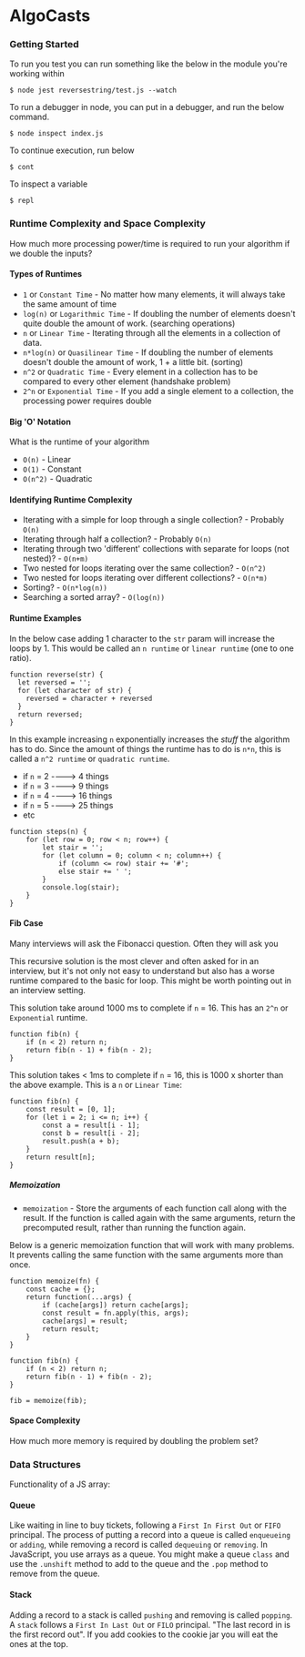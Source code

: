 # AlgoCasts

### Getting Started

To run you test you can run something like the below in the module you're working within

```
$ node jest reversestring/test.js --watch
```


To run a debugger in node, you can put in a debugger, and run the below command.

```
$ node inspect index.js
```
To continue execution, run below

```
$ cont
```

To inspect a variable

```
$ repl
```


### Runtime Complexity and Space Complexity

How much more processing power/time is required to run your algorithm if we double the inputs?

#### Types of Runtimes


* `1` or  `Constant Time` - No matter how many elements, it will always take the same amount of time
* `log(n)` or `Logarithmic Time` - If doubling the number of elements doesn't quite double the amount of work. (searching operations)
* `n` or `Linear Time` - Iterating through all the elements in a collection of data.
* `n*log(n)` or `Quasilinear Time` - If doubling the number of elements doesn't double the amount of work, 1 + a little bit. (sorting)
* `n^2` or `Quadratic Time` - Every element in a collection has to be compared to every other element (handshake problem)
* `2^n` or `Exponential Time` - If you add a single element to a collection, the processing power requires double

#### Big 'O' Notation

What is the runtime of your algorithm

* `O(n)` - Linear
* `O(1)` - Constant
* `O(n^2)` - Quadratic


#### Identifying Runtime Complexity

* Iterating with a simple for loop through a single collection? - Probably `O(n)`
* Iterating through half a collection? - Probably `O(n)`
* Iterating through two 'different' collections with separate for loops (not nested)? - `O(n+m)`
* Two nested for loops iterating over the same collection? - `O(n^2)`
* Two nested for loops iterating over different collections? - `O(n*m)`
* Sorting? - `O(n*log(n))`
* Searching a sorted array? - `O(log(n))`


#### Runtime Examples

In the below case adding 1 character to the `str` param will increase the loops by 1. This would be called an `n runtime`  or `linear runtime` (one to one ratio).

```
function reverse(str) {
  let reversed = '';
  for (let character of str) {
    reversed = character + reversed
  }
  return reversed;
}
```

In this example increasing `n` exponentially increases the _stuff_ the algorithm has to do. Since the amount of things the runtime has to do is `n*n`, this is called a `n^2 runtime` or `quadratic runtime`.

* if `n` = 2 ----> 4 things
* if `n` = 3 ----> 9 things
* if `n` = 4 ----> 16 things
* if `n` = 5 ----> 25 things
* etc

```
function steps(n) {
	for (let row = 0; row < n; row++) {
		let stair = '';
		for (let column = 0; column < n; column++) {
			if (column <= row) stair += '#';
			else stair += ' ';
		}
		console.log(stair);
	}
}
```

#### Fib Case

Many interviews will ask the Fibonacci question. Often they will ask you

This recursive solution is the most clever and often asked for in an interview, but it's not only not easy to understand but also has a worse runtime compared to the basic for loop. This might be worth pointing out in an interview setting.

This solution take around 1000 ms to complete if `n` = 16. This has an `2^n` or `Exponential` runtime.

```
function fib(n) {
	if (n < 2) return n;
	return fib(n - 1) + fib(n - 2);
}
```

This solution takes < 1ms to complete if `n` = 16, this is 1000 x shorter than the above example. This is a `n` or `Linear Time`:

```
function fib(n) {
	const result = [0, 1];
	for (let i = 2; i <= n; i++) {
		const a = result[i - 1];
		const b = result[i - 2];
		result.push(a + b);
	}
	return result[n];
}
```
##### Memoization

* `memoization` - Store the arguments of each function call along with the result. If the function is called again with the same arguments, return the precomputed result, rather than running the function again.

Below is a generic memoization function that will work with many problems. It prevents calling the same function with the same arguments more than once.

```
function memoize(fn) {
	const cache = {};
	return function(...args) {
		if (cache[args]) return cache[args];
		const result = fn.apply(this, args);
		cache[args] = result;
		return result;
	}
}

function fib(n) {
	if (n < 2) return n;
	return fib(n - 1) + fib(n - 2);
}

fib = memoize(fib);

```

#### Space Complexity

How much more memory is required by doubling the problem set?


### Data Structures

Functionality of a JS array:

#### Queue

Like waiting in line to buy tickets, following a `First In First Out` or `FIFO` principal. The process of putting a record into a queue is called `enqueueing` or `adding`, while removing a record is called `dequeuing` or `removing`. In JavaScript, you use arrays as a queue. You might make a queue `class` and use the `.unshift` method to add to the queue and the `.pop` method to remove from the queue.

#### Stack

Adding a record to a stack is called `pushing` and removing is called `popping`. A `stack` follows a `First In Last Out` or `FILO` principal. "The last record in is the first record out". If you add cookies to the cookie jar you will eat the ones at the top.
